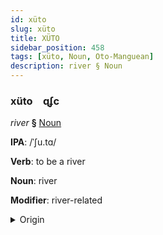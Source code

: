 ```yaml
---
id: xüto
slug: xüto
title: XÜTO
sidebar_position: 458
tags: [xüto, Noun, Oto-Manguean]
description: river § Noun
---
```


### xüto&emsp;<span kind="abugida">ɋʄc</span>

*river* **§** [Noun](../../tags/Noun)

**IPA**: /ˈʃu.tɑ/

**Verb**: to be a river

**Noun**: river

**Modifier**: river-related

<details>
    <summary>Origin</summary>
    Mixtec yuta [ʒuta]<br/>
    <em>Oto-Manguean Language Family</em>
</details>